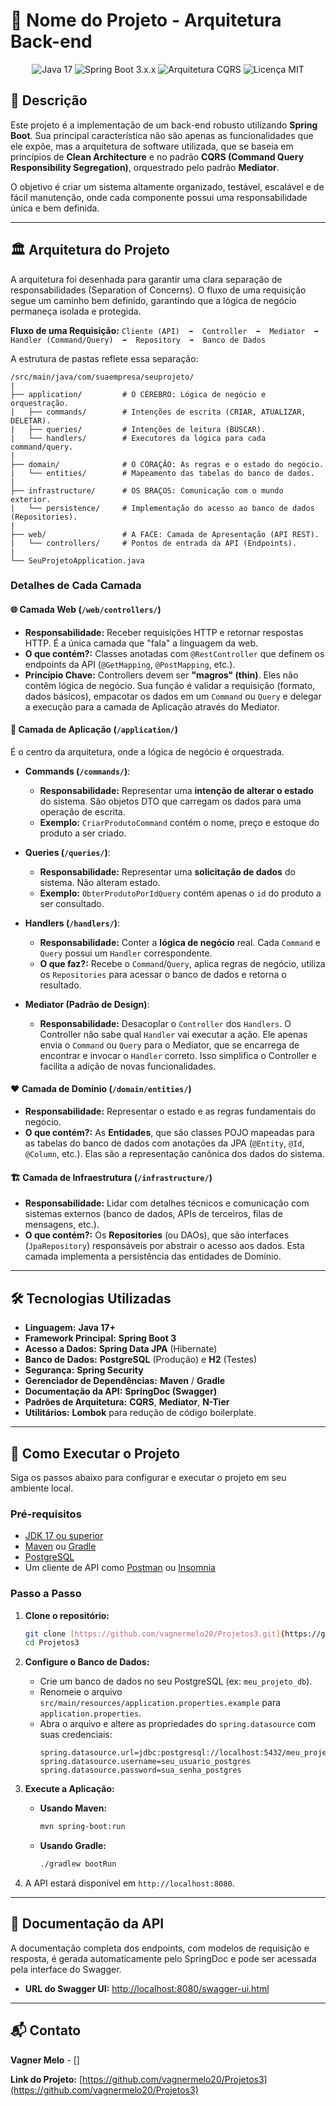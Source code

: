 # 🚀 Nome do Projeto - Arquitetura Back-end

<p align="center">
  <img src="https://img.shields.io/badge/Java-17-blue?logo=java" alt="Java 17">
  <img src="https://img.shields.io/badge/Spring%20Boot-3.x.x-brightgreen?logo=spring" alt="Spring Boot 3.x.x">
  <img src="https://img.shields.io/badge/Arquitetura-CQRS%20%26%20Mediator-purple" alt="Arquitetura CQRS">
  <img src="https://img.shields.io/badge/Licen%C3%A7a-MIT-blue" alt="Licença MIT">
</p>

## 📝 Descrição

Este projeto é a implementação de um back-end robusto utilizando **Spring Boot**. Sua principal característica não são apenas as funcionalidades que ele expõe, mas a arquitetura de software utilizada, que se baseia em princípios de **Clean Architecture** e no padrão **CQRS (Command Query Responsibility Segregation)**, orquestrado pelo padrão **Mediator**.

O objetivo é criar um sistema altamente organizado, testável, escalável e de fácil manutenção, onde cada componente possui uma responsabilidade única e bem definida.

---

## 🏛️ Arquitetura do Projeto

A arquitetura foi desenhada para garantir uma clara separação de responsabilidades (Separation of Concerns). O fluxo de uma requisição segue um caminho bem definido, garantindo que a lógica de negócio permaneça isolada e protegida.

**Fluxo de uma Requisição:**
`Cliente (API)  ➡️  Controller  ➡️  Mediator  ➡️  Handler (Command/Query)  ➡️  Repository  ➡️  Banco de Dados`

A estrutura de pastas reflete essa separação:

```
/src/main/java/com/suaempresa/seuprojeto/
|
├── application/         # O CÉREBRO: Lógica de negócio e orquestração.
|   ├── commands/        # Intenções de escrita (CRIAR, ATUALIZAR, DELETAR).
|   ├── queries/         # Intenções de leitura (BUSCAR).
|   └── handlers/        # Executores da lógica para cada command/query.
|
├── domain/              # O CORAÇÃO: As regras e o estado do negócio.
|   └── entities/        # Mapeamento das tabelas do banco de dados.
|
├── infrastructure/      # OS BRAÇOS: Comunicação com o mundo exterior.
|   └── persistence/     # Implementação do acesso ao banco de dados (Repositories).
|
├── web/                 # A FACE: Camada de Apresentação (API REST).
|   └── controllers/     # Pontos de entrada da API (Endpoints).
|
└── SeuProjetoApplication.java
```

### Detalhes de Cada Camada

#### 🌐 Camada Web (`/web/controllers/`)
* **Responsabilidade:** Receber requisições HTTP e retornar respostas HTTP. É a única camada que "fala" a linguagem da web.
* **O que contém?:** Classes anotadas com `@RestController` que definem os endpoints da API (`@GetMapping`, `@PostMapping`, etc.).
* **Princípio Chave:** Controllers devem ser **"magros" (thin)**. Eles não contêm lógica de negócio. Sua função é validar a requisição (formato, dados básicos), empacotar os dados em um `Command` ou `Query` e delegar a execução para a camada de Aplicação através do Mediator.

#### 🧠 Camada de Aplicação (`/application/`)
É o centro da arquitetura, onde a lógica de negócio é orquestrada.

* **Commands (`/commands/`)**:
    * **Responsabilidade:** Representar uma **intenção de alterar o estado** do sistema. São objetos DTO que carregam os dados para uma operação de escrita.
    * **Exemplo:** `CriarProdutoCommand` contém o nome, preço e estoque do produto a ser criado.

* **Queries (`/queries/`)**:
    * **Responsabilidade:** Representar uma **solicitação de dados** do sistema. Não alteram estado.
    * **Exemplo:** `ObterProdutoPorIdQuery` contém apenas o `id` do produto a ser consultado.

* **Handlers (`/handlers/`)**:
    * **Responsabilidade:** Conter a **lógica de negócio** real. Cada `Command` e `Query` possui um `Handler` correspondente.
    * **O que faz?:** Recebe o `Command`/`Query`, aplica regras de negócio, utiliza os `Repositories` para acessar o banco de dados e retorna o resultado.

* **Mediator (Padrão de Design)**:
    * **Responsabilidade:** Desacoplar o `Controller` dos `Handlers`. O Controller não sabe qual `Handler` vai executar a ação. Ele apenas envia o `Command` ou `Query` para o Mediator, que se encarrega de encontrar e invocar o `Handler` correto. Isso simplifica o Controller e facilita a adição de novas funcionalidades.

#### ❤️ Camada de Domínio (`/domain/entities/`)
* **Responsabilidade:** Representar o estado e as regras fundamentais do negócio.
* **O que contém?:** As **Entidades**, que são classes POJO mapeadas para as tabelas do banco de dados com anotações da JPA (`@Entity`, `@Id`, `@Column`, etc.). Elas são a representação canônica dos dados do sistema.

#### 🏗️ Camada de Infraestrutura (`/infrastructure/`)
* **Responsabilidade:** Lidar com detalhes técnicos e comunicação com sistemas externos (banco de dados, APIs de terceiros, filas de mensagens, etc.).
* **O que contém?:** Os **Repositories** (ou DAOs), que são interfaces (`JpaRepository`) responsáveis por abstrair o acesso aos dados. Esta camada implementa a persistência das entidades de Domínio.

---

## 🛠️ Tecnologias Utilizadas

* **Linguagem:** **Java 17+**
* **Framework Principal:** **Spring Boot 3**
* **Acesso a Dados:** **Spring Data JPA** (Hibernate)
* **Banco de Dados:** **PostgreSQL** (Produção) e **H2** (Testes)
* **Segurança:** **Spring Security**
* **Gerenciador de Dependências:** **Maven** / **Gradle**
* **Documentação da API:** **SpringDoc (Swagger)**
* **Padrões de Arquitetura:** **CQRS**, **Mediator**, **N-Tier**
* **Utilitários:** **Lombok** para redução de código boilerplate.

---

## 🚀 Como Executar o Projeto

Siga os passos abaixo para configurar e executar o projeto em seu ambiente local.

### **Pré-requisitos**

* [JDK 17 ou superior](https://www.oracle.com/java/technologies/javase-jdk17-downloads.html)
* [Maven](https://maven.apache.org/download.cgi) ou [Gradle](https://gradle.org/install/)
* [PostgreSQL](https://www.postgresql.org/download/)
* Um cliente de API como [Postman](https://www.postman.com/) ou [Insomnia](https://insomnia.rest/)

### **Passo a Passo**

1.  **Clone o repositório:**
    ```bash
    git clone [https://github.com/vagnermelo20/Projetos3.git](https://github.com/vagnermelo20/Projetos3.git)
    cd Projetos3
    ```

2.  **Configure o Banco de Dados:**
    * Crie um banco de dados no seu PostgreSQL (ex: `meu_projeto_db`).
    * Renomeie o arquivo `src/main/resources/application.properties.example` para `application.properties`.
    * Abra o arquivo e altere as propriedades do `spring.datasource` com suas credenciais:
      ```properties
      spring.datasource.url=jdbc:postgresql://localhost:5432/meu_projeto_db
      spring.datasource.username=seu_usuario_postgres
      spring.datasource.password=sua_senha_postgres
      ```

3.  **Execute a Aplicação:**
    * **Usando Maven:**
      ```bash
      mvn spring-boot:run
      ```
    * **Usando Gradle:**
      ```bash
      ./gradlew bootRun
      ```

4.  A API estará disponível em `http://localhost:8080`.

---

## 📖 Documentação da API

A documentação completa dos endpoints, com modelos de requisição e resposta, é gerada automaticamente pelo SpringDoc e pode ser acessada pela interface do Swagger.

* **URL do Swagger UI:** [http://localhost:8080/swagger-ui.html](http://localhost:8080/swagger-ui.html)

---

## 📬 Contato

**Vagner Melo** - []

**Link do Projeto:** [https://github.com/vagnermelo20/Projetos3](https://github.com/vagnermelo20/Projetos3)
